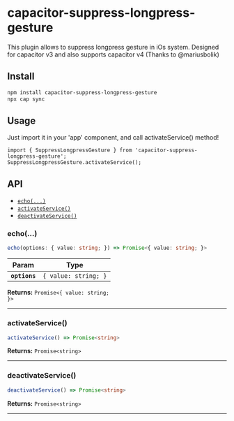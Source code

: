 # capacitor-suppress-longpress-gesture

This plugin allows to suppress longpress gesture in iOs system. Designed for capacitor v3 and also supports capacitor v4 (Thanks to @mariusbolik)

## Install

```bash
npm install capacitor-suppress-longpress-gesture
npx cap sync
```

## Usage

Just import it in your 'app' component, and call activateService() method!

```
import { SuppressLongpressGesture } from 'capacitor-suppress-longpress-gesture';
SuppressLongpressGesture.activateService();
```

## API

<docgen-index>

- [`echo(...)`](#echo)
- [`activateService()`](#activateservice)
- [`deactivateService()`](#deactivateservice)

</docgen-index>

<docgen-api>
<!--Update the source file JSDoc comments and rerun docgen to update the docs below-->

### echo(...)

```typescript
echo(options: { value: string; }) => Promise<{ value: string; }>
```

| Param         | Type                            |
| ------------- | ------------------------------- |
| **`options`** | <code>{ value: string; }</code> |

**Returns:** <code>Promise&lt;{ value: string; }&gt;</code>

---

### activateService()

```typescript
activateService() => Promise<string>
```

**Returns:** <code>Promise&lt;string&gt;</code>

---

### deactivateService()

```typescript
deactivateService() => Promise<string>
```

**Returns:** <code>Promise&lt;string&gt;</code>

---

</docgen-api>

